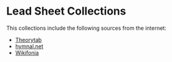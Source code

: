 # Lead Sheet Collections

This collections include the following sources from the internet: 
* [Theorytab]
* [hymnal.net]
* [Wikifonia]


[Theorytab]: https://www.hooktheory.com/theorytab
[hymnal.net]: https://www.hymnal.net/en/home
[Wikifonia]: http://www.wikifonia.org/
